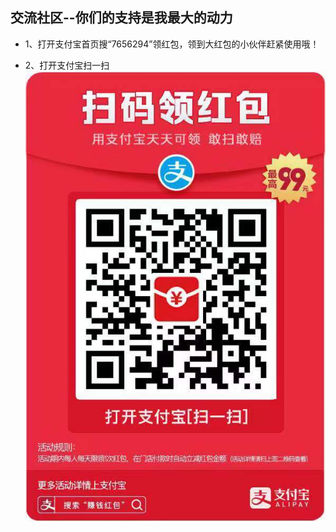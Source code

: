 ## 交流社区--你们的支持是我最大的动力

- 1、打开支付宝首页搜“7656294”领红包，领到大红包的小伙伴赶紧使用哦！

- 2、打开支付宝扫一扫 
![支付宝收钱二维码](assets/shouqianma.jpg)
